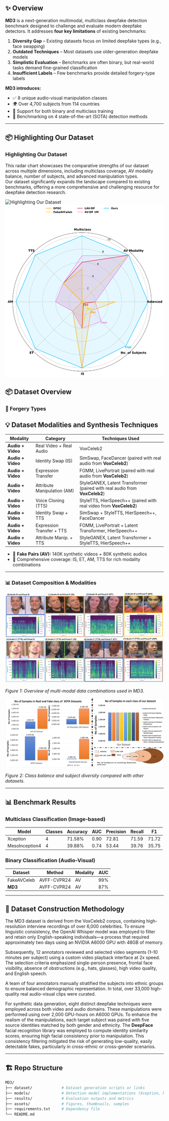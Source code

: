 
## ✨ Overview

**MD3** is a next-generation multimodal, multiclass deepfake detection benchmark designed to challenge and evaluate modern deepfake detectors. It addresses **four key limitations** of existing benchmarks:

1. **Diversity Gap** – Existing datasets focus on limited deepfake types (e.g., face swapping)  
2. **Outdated Techniques** – Most datasets use older-generation deepfake models  
3. **Simplistic Evaluation** – Benchmarks are often binary, but real-world tasks demand fine-grained classification  
4. **Insufficient Labels** – Few benchmarks provide detailed forgery-type labels

**MD3 introduces:**
- ✅ 8 unique audio-visual manipulation classes
- 🌍 Over 4,700 subjects from 114 countries
- 🧠 Support for both binary and multiclass training
- 🎯 Benchmarking on 4 state-of-the-art (SOTA) detection methods

---
## 📦 Highlighting Our Dataset

### Highlighting Our Dataset

This radar chart showcases the comparative strengths of our dataset across multiple dimensions, including multiclass coverage, AV modality balance, number of subjects, and advanced manipulation types.  
Our dataset significantly expands the landscape compared to existing benchmarks, offering a more comprehensive and challenging resource for deepfake detection research.

![Highlighting Our Dataset](assets/Highlightin_Our_Dataset_.png)
![Highlighting Our Dataset](assert/Highlightin_Our_Dataset_.png)



## 📦 Dataset Overview

### 🔹 Forgery Types

## 💡 Dataset Modalities and Synthesis Techniques

| Modality         | Category                    | Techniques Used                                                                 |
|------------------|-----------------------------|----------------------------------------------------------------------------------|
| **Audio + Video**| Real Video + Real Audio     | VoxCeleb2                                                                       |
| **Audio + Video**        | Identity Swap (IS)          | SimSwap, FaceDancer (paired with real audio from **VoxCeleb2**)                 |
| **Audio + Video**        | Expression Transfer         | FOMM, LivePortrait (paired with real audio from **VoxCeleb2**)                  |
| **Audio + Video**        | Attribute Manipulation (AM) | StyleGANEX, Latent Transformer (paired with real audio from **VoxCeleb2**)      |
| **Audio + Video**        | Voice Cloning (TTS)         | StyleTTS, HierSpeech++ (paired with real video from **VoxCeleb2**)             |
| **Audio + Video**| Identity Swap + TTS         | SimSwap + StyleTTS, HierSpeech++, FaceDancer                                    |
| **Audio + Video**| Expression Transfer + TTS   | FOMM, LivePortrait + Latent Transformer, HierSpeech++                           |
| **Audio + Video**| Attribute Manip. + TTS      | StyleGANEX, Latent Transformer + StyleTTS, HierSpeech++                         |

  
- 🔁 **Fake Pairs (AV):** 140K synthetic videos + 80K synthetic audios  
- 🧬 Comprehensive coverage: IS, ET, AM, TTS for rich modality combinations

---

### 📊 Dataset Composition & Modalities

![Sample from each class](assert/sample_%20from%20each_class_page-0001.jpg)

*Figure 1: Overview of multi-modal data combinations used in MD3.*

![Class sample distribution](assert/class%20sample%20distribution_page-0001.jpg)

*Figure 2: Class balance and subject diversity compared with other datasets.*

---

## 📊 Benchmark Results

### Multiclass Classification (Image-based)

| Model            | Classes | Accuracy | AUC  | Precision | Recall | F1    |
|------------------|---------|----------|------|-----------|--------|-------|
| Xception         | 4       | 71.58%   | 0.90 | 72.81     | 71.59  | 71.72 |
| MesoInception4   | 4       | 39.88%   | 0.74 | 53.44     | 39.76  | 35.75 |

### Binary Classification (Audio-Visual)

| Dataset      | Method        | Modality | AUC  |
|-------------|---------------|----------|------|
| FakeAVCeleb | AVFF-CVPR24   | AV       | 99%  |
| **MD3**     | AVFF-CVPR24   | AV       | 87%  |

---


## 🔁 Dataset Construction Methodology

The MD3 dataset is derived from the VoxCeleb2 corpus, containing high-resolution interview recordings of over 6,000 celebrities. To ensure linguistic consistency, the OpenAI Whisper model was employed to filter and retain only English-speaking individuals—a process that required approximately two days using an NVIDIA A6000 GPU with 48GB of memory.

Subsequently, 12 annotators reviewed and selected video segments (1–10 minutes per subject) using a custom video playback interface at 2x speed. The selection criteria emphasized single-person presence, frontal face visibility, absence of obstructions (e.g., hats, glasses), high video quality, and English speech.

A team of four annotators manually stratified the subjects into ethnic groups to ensure balanced demographic representation. In total, over 33,000 high-quality real audio-visual clips were curated.

For synthetic data generation, eight distinct deepfake techniques were employed across both video and audio domains. These manipulations were performed using over 2,000 GPU-hours on A6000 GPUs. To enhance the realism of the manipulations, each target subject was paired with five source identities matched by both gender and ethnicity. The **DeepFace** facial recognition library was employed to compute identity similarity scores, ensuring high facial consistency prior to manipulation. This consistency filtering mitigated the risk of generating low-quality, easily detectable fakes, particularly in cross-ethnic or cross-gender scenarios.

---



## 🏗 Repo Structure

```bash
MD3/
├── dataset/             # Dataset generation scripts or links
├── models/              # Detection model implementations (Xception, Meso, etc.)
├── results/             # Evaluation outputs and metrics
├── assets/              # Figures, thumbnails, samples
├── requirements.txt     # Dependency file
└── README.md
